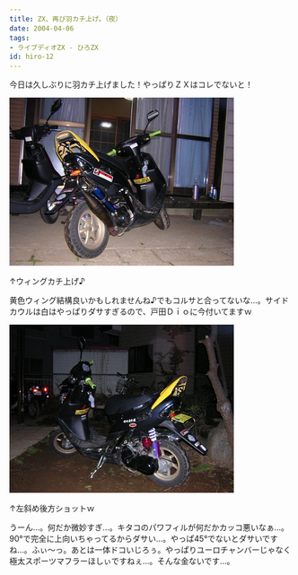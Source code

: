 ```yaml
---
title: ZX、再び羽カチ上げ。（夜）
date: 2004-04-06
tags:
- ライブディオZX - ひろZX
id: hiro-12
---
```



<p class="sentence spacing10">今日は久しぶりに羽カチ上げました！やっぱりＺＸはコレでないと！</p>
<div class="center spacing"><img class="img-fluid" src="/photo/diary/2004.04.06_zx1.jpg" alt=""></div>
<p class="sentence">↑ウィングカチ上げ♪</p>
<p class="sentence spacing10">黄色ウィング結構良いかもしれませんね♪でもコルサと合ってないな...。サイドカウルは白はやっぱりダサすぎるので、戸田Ｄｉｏに今付いてますｗ </p>
<div class="center spacing"><img class="img-fluid" src="/photo/diary/2004.04.06_zx2.jpg" alt=""></div>
<p class="sentence">↑左斜め後方ショットｗ</p>
<p class="sentence spacing10">うーん...。何だか微妙すぎ...。キタコのパワフィルが何だかカッコ悪いなぁ...。90°で完全に上向いちゃってるからダサい...。やっぱ45°でないとダサいですね...。ふぃ～っ。あとは一体ドコいじろぅ。やっぱりユーロチャンバーじゃなく極太スポーツマフラーほしぃですねぇ...。そんな金ないです...。</p>
